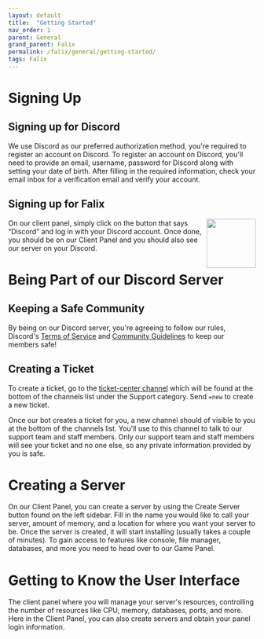 ```yaml
---
layout: default
title:  "Getting Started"
nav_order: 1
parent: General
grand_parent: Falix
permalink: /falix/general/getting-started/
tags: Falix
---
```

# Signing Up
## Signing up for Discord
We use Discord as our preferred authorization method, you're required to register an account on Discord. To register an account on Discord, you'll need to provide an email, username, password for Discord along with setting your date of birth. After filling in the required information, check your email inbox for a verification email and verify your account.

## Signing up for Falix
<img width="100" style="float: right;" src="https://help.falixnodes.net/assets/images/client-login.gif">

 On our client panel, simply click on the button that says “Discord” and log in with your Discord account. Once done, you should be on our Client Panel and you should also see our server on your Discord.

# Being Part of our Discord Server
## Keeping a Safe Community
By being on our Discord server, you're agreeing to follow our rules, Discord's [Terms of Service](https://discord.com/terms) and [Community Guidelines](https://discord.com/guidelines) to keep our members safe!
## Creating a Ticket
To create a ticket, go to the [ticket-center channel](https://discord.com/channels/710503370187735160/829724528095526952/) which will be found at the bottom of the channels list under the Support category. Send `=new` to create a new ticket.

Once our bot creates a ticket for you, a new channel should of visible to you at the bottom of the channels list. You'll use to this channel to talk to our support team and staff members. Only our support team and staff members will see your ticket and no one else, so any private information provided by you is safe.

# Creating a Server
On our Client Panel, you can create a server by using the Create Server button found on the left sidebar. Fill in the name you would like to call your server, amount of memory, and a location for where you want your server to be. Once the server is created, it will start installing (usually takes a couple of minutes). To gain access to features like console, file manager, databases, and more you need to head over to our Game Panel.

# Getting to Know the User Interface
The client panel where you will manage your server's resources, controlling the number of resources like CPU, memory, databases, ports, and more. Here in the Client Panel, you can also create servers and obtain your panel login information.
